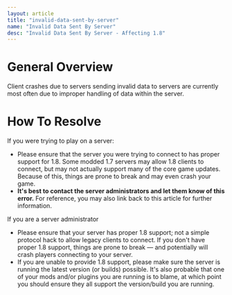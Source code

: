 ```yaml
---
layout: article
title: "invalid-data-sent-by-server"
name: "Invalid Data Sent By Server"
desc: "Invalid Data Sent By Server - Affecting 1.8"
---
```


# General Overview

Client crashes due to servers sending invalid data to servers are currently most often due to improper
handling of data within the server.

# How To Resolve

If you were trying to play on a server:
* Please ensure that the server you were trying to connect to has proper support for 1.8.
Some modded 1.7 servers may allow 1.8 clients to connect, but may not actually support
many of the core game updates. Because of this, things are prone to break and may even
crash your game.
* **It's best to contact the server administrators and let them know of this
error.** For reference, you may also link back to this article for further
information.

If you are a server administrator
* Please ensure that your server has proper 1.8 support; not a simple protocol hack to
allow legacy clients to connect. If you don't have proper 1.8 support, things are prone
to break — and potentially will crash players connecting to your server.
* If you are unable to provide 1.8 support, please make sure the server is running
the latest version (or builds) possible. It's also probable that one of
your mods and/or plugins you are running is to blame, at which point
you should ensure they all support the version/build you are running.
